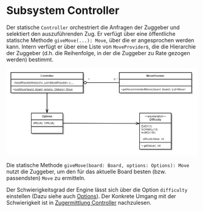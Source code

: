 # Subsystem Controller

Der statische `Controller` orchestriert die Anfragen der Zuggeber und selektiert den auszuführenden Zug. Er verfügt über eine öffentliche statische Methode `giveMove(...): Move`, über die er angesprochen werden kann. Intern verfügt er über eine Liste von `MoveProvider`s, die die Hierarchie der Zuggeber (d.h. die Reihenfolge, in der die Zuggeber zu Rate gezogen werden) bestimmt.

![](./attachments/classDiagramEngineController.png)

Die statische Methode `giveMove(board: Board, options: Options): Move` nutzt die Zuggeber, um den für das aktuelle Board besten (bzw. passendsten) `Move` zu ermitteln.

Der Schwierigkeitsgrad der Engine lässt sich über die Option `difficulty` einstellen (Dazu siehe auch [Options](../../../docs/querschnittliche-konzeption/optionen.md)). Der Konkrete Umgang mit der Schwierigkeit ist in [Zugermittlung Controller](../../../docs/laufzeitsicht/zugermittlung/zugermittlung-controller.md) nachzulesen.
